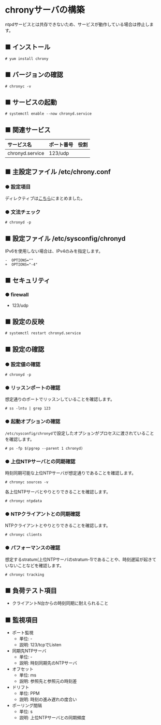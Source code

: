 # chronyサーバの構築
ntpdサービスとは共存できないため、サービスが動作している場合は停止します。
## ■ インストール
```
# yum install chrony
```
## ■ バージョンの確認
```
# chronyc -v
```
## ■ サービスの起動
```
# systemctl enable --now chronyd.service
```
## ■ 関連サービス
|サービス名|ポート番号|役割|
|:---|:---|:---|
|chronyd.service|123/udp||

## ■ 主設定ファイル /etc/chrony.conf
### ● 設定項目
ディレクティブは[こちら](https://github.com/thetaru/memorandum/tree/master/OS/Linux/CentOS8/chrony/chrony_server/directives)にまとめました。

### ● 文法チェック
```
# chronyd -p
```

## ■ 設定ファイル /etc/sysconfig/chronyd
IPv6を使用しない場合は、IPv4のみを指定します。
```
-  OPTIONS=""
+  OPTIONS="-4"
```

## ■ セキュリティ
### ● firewall
- 123/udp

## ■ 設定の反映
```
# systemctl restart chronyd.service
```

## ■ 設定の確認
### ● 設定値の確認
```
# chronyd -p
```

### ● リッスンポートの確認
想定通りのポートでリッスンしていることを確認します。
```
# ss -lntu | grep 123
```

### ● 起動オプションの確認
`/etc/sysconfig/chronyd`で設定したオプションがプロセスに渡されていることを確認します。
```
# ps -fp $(pgrep --parent 1 chronyd)
```

### ● 上位NTPサーバとの同期確認
時刻同期可能な上位NTPサーバが想定通りであることを確認します。
```
# chronyc sources -v
```
各上位NTPサーバとやりとりできることを確認します。
```
# chronyc ntpdata
```

### ● NTPクライアントとの同期確認
NTPクライアントとやりとりできることを確認します。
```
# chronyc clients
```

### ● パフォーマンスの確認
想定するstratum(上位NTPサーバのstratum-1)であることや、時刻遅延が起きていないことなどを確認します。
```
# chronyc tracking
```

## ■ 負荷テスト項目
- クライアントN台からの時刻同期に耐えられること

## ■ 監視項目
- ポート監視
  - 単位: -
  - 説明: 123/tcpでListen
- 同期先NTPサーバ
  - 単位: -
  - 説明: 時刻同期先のNTPサーバ
- オフセット
  - 単位: ms
  - 説明: 参照先と参照元の時刻差
- ドリフト
  - 単位: PPM
  - 説明: 時刻の進み遅れの度合い
- ポーリング間隔
  - 単位: s
  - 説明: 上位NTPサーバとの同期頻度

